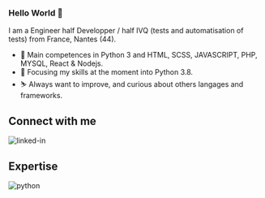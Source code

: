 ### Hello World 👋

I am a Engineer half Developper / half IVQ (tests and automatisation of tests) from France, Nantes (44).
- 🔭 Main competences in Python 3 and HTML, SCSS, JAVASCRIPT, PHP, MYSQL, React & Nodejs.
- 🌱 Focusing my skills at the moment into Python 3.8.
- :skier: Always want to improve, and curious about others langages and frameworks.

## Connect with me
[<img align="left" alt="linked-in" src="https://img.shields.io/badge/linkedin-%230077B5.svg?&style=for-the-badge&logo=linkedin&logoColor=white" />](https://www.linkedin.com/in/alexandre-connangle-6221a558/)

<br>

## Expertise
<img align="left" alt="python" src="https://img.shields.io/badge/react%20-%2320232a.svg?&style=for-the-badge&logo=react&logoColor=%2361DAFB](https://davidmercier.fr/teaching/M1207/TP/images/python3.png" />
